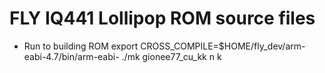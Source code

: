 FLY IQ441 Lollipop ROM source files
================

* Run to building ROM
export CROSS_COMPILE=$HOME/fly_dev/arm-eabi-4.7/bin/arm-eabi-
./mk gionee77_cu_kk n k


